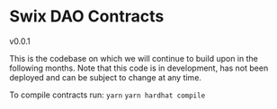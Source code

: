# Swix DAO Contracts
v0.0.1

This is the codebase on which we will continue to build upon in the following months.
Note that this code is in development, has not been deployed and can be subject to change at any time.

To compile contracts run:
`yarn`
`yarn hardhat compile`

